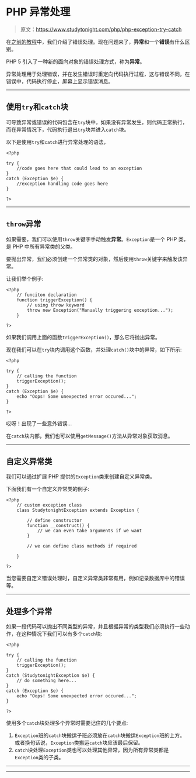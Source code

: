 # PHP 异常处理

> 原文：<https://www.studytonight.com/php/php-exception-try-catch>

在[之前的教程](php-error-handling)中，我们介绍了错误处理。现在问题来了，**异常**和一个**错误**有什么区别。

PHP 5 引入了一种新的面向对象的错误处理方式，称为**异常**。

异常处理用于处理错误，并在发生错误时重定向代码执行过程，这与错误不同，在错误中，代码执行停止，屏幕上显示错误消息。

* * *

## 使用`try`和`catch`块

可导致异常或错误的代码包含在`try`块中，如果没有异常发生，则代码正常执行，而在异常情况下，代码执行退出`try`块并进入`catch`块。

以下是使用`try`和`catch`进行异常处理的语法，

```
<?php

try {
    //code goes here that could lead to an exception
}
catch (Exception $e) {
    //exception handling code goes here
}

?>
```

* * *

## `throw`异常

如果需要，我们可以使用`throw`关键字手动触发**异常**。`Exception`是一个 PHP 类，是 PHP 中所有异常类的父类。

要抛出异常，我们必须创建一个异常类的对象，然后使用`throw`关键字来触发该异常。

让我们举个例子:

```
<?php
    // funciton declaration
    function triggerException() {
        // using throw keyword
        throw new Exception("Manually triggering exception...");
    }

?>
```

如果我们调用上面的函数`triggerException()`，那么它将抛出异常。

现在我们可以在`try`块内调用这个函数，并处理`catch()`块中的异常，如下所示:

```
<?php

try {
    // calling the function
    triggerException();
}
catch (Exception $e) {
    echo "Oops! Some unexpected error occured...";
}

?>
```

哎呀！出现了一些意外错误...

在`catch`块内部，我们也可以使用`getMessage()`方法从异常对象获取消息。

* * *

## 自定义异常类

我们可以通过扩展 PHP 提供的`Exception`类来创建自定义异常类。

下面我们有一个自定义异常类的例子:

```
<?php
    // custom exception class
    class StudytonightException extends Exception {

        // define constructor
        function __construct() {
            // we can even take arguments if we want
        }

        // we can define class methods if required

    }

?>
```

当您需要自定义错误处理时，自定义异常类非常有用，例如记录数据库中的错误等。

* * *

## 处理多个异常

如果一段代码可以抛出不同类型的异常，并且根据异常的类型我们必须执行一些动作，在这种情况下我们可以有多个`catch`块:

```
<?php

try {
    // calling the function
    triggerException();
}
catch (StudytonightException $e) {
    // do something here...
}
catch (Exception $e) {
    echo "Oops! Some unexpected error occured...";
}

?>
```

使用多个`catch`块处理多个异常时需要记住的几个要点:

1.  `Exception`班的`catch`块搬运子班必须放在`catch`块搬运`Exception`班的上方。或者换句话说，`Exception`类搬运`catch`块应该最后保留。
2.  `catch`块处理`Exception`类也可以处理其他异常，因为所有异常类都是`Exception`类的子类。

* * *

* * *